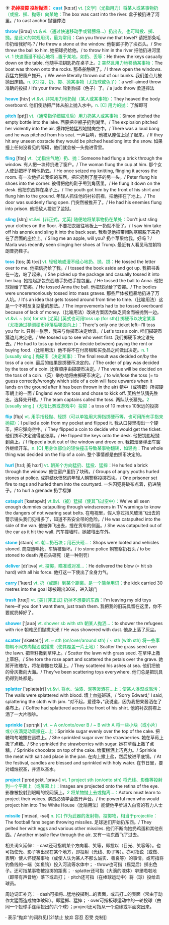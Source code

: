☀ <font color="red">**扔掉投掷 投射抛洒：**</font>
<font color="sky blue">**cast**</font> [kɑːst] 
<font color="#00b050">vt. [文学]（尤指用力）将某人或某事物扔（或投、掷、抛等）向某地：</font>The box was cast into the river. 盒子被扔进了河里。/ to cast anchor 抛锚停泊

<font color="sky blue">**throw**</font> [θrəʊ] 
<font color="#00b050">vt.＆vi.（通过快速移动手或臂膀将…）扔出去，也可叫投、掷、抛。是此义的常规用词，最为常用：</font>Can you throw me that towel? 请把那条毛巾扔给我好吗？/ He threw a stone at the window. 他朝窗子扔了块石头。/ She threw the ball to him. 她把球扔给他。/ to throw him in the river 把他扔进河里 <font color="#00b050">vt. 1 快速而漫不经心地将…置于某地，如扔、丢等：</font>He threw the keys casually down on the table. 他随手把钥匙扔在桌子上。<font color="#00b050">2 突然且用力地移动某事物：</font>The boat was thrown onto the rocks. 那条船触礁了。/ I threw open the windows. 我猛力把窗户推开。/ We were literally thrown out of our bunks. 我们差点儿被抛出床铺。<font color="#00b050">n. [C] 投、扔、掷、抛某事物（尤指球或色子）：</font>a well-aimed throw 准确的投掷 / It’s your throw. 轮到你掷（色子）了。/ a judo throw 柔道摔法
                       
<font color="sky blue">**heave**</font> [hi:v]
<font color="#00b050">vt.&vi. 非常用力地扔抛（某人或某事物）：</font>They heaved the body overboard. 他们使劲把尸体从船上抛入水中。<font color="#00b050">n. [C] 用力的抛：</font>了解即可

<font color="sky blue">**pitch**</font> [pɪtʃ]
<font color="#00b050">vt.（通常指仔细瞄准后）用力扔某人或某事物：</font>Simon pitched the empty bottle into the lake. 西蒙把空瓶子扔到湖里。/ The explosion pitched her violently into the air. 爆炸把她猛烈地抛向空中。/ There was a loud bang and he was pitched from his seat. 一声巨响，他被从座位上抛了起来。/ If they hit any unseen obstacle they would be pitched headlong into the snow. 如果撞上任何没看见的障碍，他们就会被一头抛进雪里。          

<font color="sky blue">**fling**</font> [flɪŋ]
<font color="#00b050">vt.（尤指生气地）扔、抛：</font>Someone had flung a brick through the window. 有人把一块砖扔进了窗户。/ The woman flung the cup at him. 那个女人使劲把杯子朝他扔去。/ He once seized my knitting, flinging it across the room. 有一次他抓过我织的东西，把它扔到了屋子的另一头。/ Peter flung his shoes into the corner. 彼得把他的鞋子甩到角落里。/ He flung it down on the desk. 他把东西摔在桌子上。/ The youth got him by the front of his shirt and flung him to the ground. 年轻人抓住他的衬衫前襟，把他摔在了地上。/ The door was suddenly flung open. 门突然被推开了。/ He had his enemies flung into prison. 他把敌人投进了监狱。
           
<font color="sky blue">**sling**</font> [slɪŋ]
<font color="#00b050">vt.&vi. [非正式，尤英] 随便地将某事物扔在某处：</font>Don't just sling your clothes on the floor. 不要把衣服往地板上一扔就不管了。/ I saw him take off his anorak and sling it into the back seat. 我看见他把带帽防寒服脱下来扔在了后面的座位上。/ Sling me an apple, will you? 扔个苹果给我，好吗？/ Marla was recently seen slinging her shoes at Trump. 最近有人看见马拉朝特朗普扔鞋子。           

<font color="sky blue">**toss**</font> [tɒs; 美 tɔ:s]
<font color="#00b050">vt. 轻轻地或漫不经心地扔、抛、掷：</font>He tossed the letter over to me. 他把信扔给了我。/ I tossed the book aside and got up. 我把书丢在一边，站了起来。/ She picked up the package and casually tossed it into her bag. 她捡起那包东西随手扔进手提包里。/ He tossed the ball to Anna. 他把球抛给了安娜。/ He tossed Anna the ball. 他把球抛给了安娜。/ The bodies were unceremoniously tossed into mass graves. 那些尸体被粗暴地扔进了万人坑。/ It's an idea that gets tossed around from time to time.（比喻用法）这是一个不时反复掂量的想法。/ The improvements had to be tossed overboard because of lack of money.（比喻用法）改进方案因为缺乏资金而被抛到一边。<font color="#00b050">vt.&vi. ~ (sb) for sth [尤英] [英式也可用toss up (for sth)] 掷硬币以决定某事（尤指通过猜测硬币掉落后哪面向上）：</font>There's only one ticket left─I'll toss you for it. 只剩一张票，我来与你掷币决定给谁。/ Let's toss a coin. 咱们掷硬币猜边儿决定吧。/ We tossed up to see who went first. 我们掷硬币决定谁先去。/ He had to toss up between (= decide between) paying the rent or buying food.（比喻用法）他不得不在付房租和买食品之间做出决定。<font color="#00b050">n. 1 [usually sing.] 抛硬币（决定某事）：</font>The final result was decided on/by the toss of a coin. 最后的结果是掷硬币决定的。/ The order of play was decided by the toss of a coin. 比赛顺序由掷硬币决定。/ The venue will be decided on the toss of a coin.（英）举办地将由掷硬币决定。/ to win/lose the toss (= to guess correctly/wrongly which side of a coin will face upwards when it lands on the ground after it has been thrown in the air) 猜中（或猜错）所掷硬币朝上的一面 / England won the toss and chose to kick off. 英格兰队猜先胜出，选择先开球。/ The team captains called the toss. 两队队长猜先。<font color="#00b050">2 [usually sing.]（尤指比赛或游戏中）投掷：</font>a toss of 10 metres 10米远的投掷
           
<font color="sky blue">**flip**</font> [flɪp]
<font color="#00b050">vt. 用手指轻抛、轻掷（可以单独用大拇指掷硬币等，也可用所有手指来抛掷）：</font>I pulled a coin from my pocket and flipped it. 我从口袋里掏出一个硬币，把它弹向空中。/ They flipped a coin to decide who would get the ticket. 他们掷币决定谁得这张票。/ He flipped the keys onto the desk. 他把钥匙轻抛到桌上。/ I flipped a butt out of the window and drove on. 我把烟蒂弹出车窗外继续开车。<font color="#00b050">n. [C] 用身体部位的轻快撞击导致某事物翻转，如轻抛：</font>The whole thing was decided on the flip of a coin. 整个事情都是由掷币决定的。

<font color="sky blue">**hurl**</font> [hɜ:l; 美 hɜ:rl]
<font color="#00b050">vt. 朝某个方向猛扔、猛投、猛摔：</font>He hurled a brick through the window. 他往窗户里扔了块砖。/ Groups of angry youths hurled stones at police. 成群结伙愤怒的年轻人朝警察投掷石块。/ One prisoner set fire to rags and hurled them into the courtyard. 一名囚犯将破布点着，扔进院子。/ to hurl a grenade 扔手榴弹
           
<font color="sky blue">**catapult**</font> [ˈkætəpʌlt]
<font color="#00b050">vt.&vi.（被）猛掷（使其飞过空中）：</font>We've all seen enough dummies catapulting through windscreens in TV warnings to know the dangers of not wearing seat belts. 在电视里，假人穿过挡风玻璃飞出去的警示镜头我们见得多了，知道不系安全带的危险。/ He was catapulted into the side of the van. 他被弹飞出去，撞在货车的侧面。/ She was catapulted out of the car as it hit the wall. 汽车撞墙时，她被甩出车外。

<font color="sky blue">**stone**</font> [stəʊn] 
<font color="#00b050">vt. 朝…扔石块；用石头砸…：</font>Shops were looted and vehicles stoned. 商店遭哄抢，车辆被砸坏。/ to stone police 朝警察扔石头 / to be stoned to death 用石头砸死（是一种刑罚）

<font color="sky blue">**deliver**</font> [dɪ'lɪvə] 
<font color="#00b050">vt. 投掷，瞄准或对准…：</font>He delivered the blow (= hit sb hard) with all his force. 他打这一下使出了全身力气。

<font color="sky blue">**carry**</font> ['kærɪ] 
<font color="#00b050">vt. 扔（或踢）到某个距离。是一个简单用词：</font>the kick carried 30 metres into the goal 球被踢出30米，进入球门
           
<font color="sky blue">**trash**</font> [træʃ]
<font color="#00b050">vt. [美] [非正式] 扔掉不想要的东西：</font>I'm leaving my old toys here─if you don't want them, just trash them. 我把我的旧玩具留在这里，你不要就扔掉好了。

<font color="sky blue">**shower**</font> ['ʃaʊə] 
<font color="#00b050">vt. shower sb with sth 朝某人抛洒…：</font>to shower the refugees with rice 朝难民们抛撒大米 / He was showered with dust. 他身上落了灰尘。
           
<font color="sky blue">**scatter**</font> [ˈskætə(r)]
<font color="#00b050">vt. ~ sth (on/over/around sth) / ~ sth (with sth) 将一些事物朝不同方向抛洒或播撒（使其覆盖一片土地）：</font>Scatter the grass seed over the lawn. 把草籽撒到草坪上。/ Scatter the lawn with grass seed. 在草坪上撒上草籽。/ She tore the rose apart and scattered the petals over the grave. 她掰开玫瑰花，将花瓣撒在坟墓上。/ They scattered his ashes at sea. 他们把他的骨灰撒向大海。/ They've been scattering toys everywhere. 他们总是把玩具扔得到处都是。
           
<font color="sky blue">**splatter**</font> [ˈsplætə(r)]
<font color="#00b050">vt.&vi. 将水、油漆、泥等泼洒在…上；使某人淋湿或溅污：</font>The walls were splattered with blood. 墙上血迹斑斑。/ 'Sorry Edward,' I said, splattering the cloth with jam. “对不起，爱德华，”我说道，因为我把果酱洒在了桌布上。/ Coffee had splattered across the front of his shirt. 他的衬衣前襟上洒了一大片咖啡。
           
<font color="sky blue">**sprinkle**</font> [ˈsprɪŋkl]
<font color="#00b050">vt. ~ A on/onto/over B / ~ B with A 将一些小块（或小片）或小液滴晃动着撒在…上：</font>Sprinkle sugar evenly over the top of the cake. 把糖均匀地撒在蛋糕上。/ She sprinkled sugar over the strawberries. 她在草莓上撒了点糖。/ She sprinkled the strawberries with sugar. 她在草莓上撒了点糖。/ Sprinkle chocolate on top of the cake. 给蛋糕洒上巧克力。/ Sprinkle the meat with salt and place in the pan. 在肉上撒上盐，然后放进平底锅。/ At the festival, candles are blessed and sprinkled with holy water. 在节日里，要对蜡烛祝圣，并洒以圣水。

<font color="sky blue">**project**</font> ['prɒdʒekt, 'prəʊ-] 
<font color="#00b050">vt. 1 project sth (on/onto sth) 将光线、影像等投射到一个平面上（或屏幕上）：</font>Images are projected onto the retina of the eye. 影像被投射到眼睛的视网膜上。<font color="#00b050">2 将某物抛上去或抛离…：</font>Actors must learn to project their voices. 演员必须学会放开声音。/ the powerful men who would project him into The White House（比喻用法）能使他平步进入白宫的有力人士

<font color="sky blue">**missile**</font> ['mɪsaɪl, -səl] 
<font color="#00b050">n. [C] 作为武器的发射物，投掷物，相当于projectile：</font>The football fans began throwing missiles. 足球迷们开始扔东西。/ They pelted her with eggs and various other missiles. 他们不断向她扔鸡蛋和其他东西。/ Another missile flew through the air. 又有一块东西飞了过去。

相关词义延伸：
· cast还可指朝某个方向看、笑等，即投以（目光、笑容等）。也可指使光、影子等出现在某个地方，即投射（光线、影子等）。亦可指说（或做、表明）使人怀疑某事物（或使人认为某人不那么诚实、善良等）的事情。或可指将钓鱼线的一端（如鱼钩）投入河流等水体中；
· throw也可指（摇晃后）掷出色子。还可指某事物被投掷的距离；
· splatter还可指（大滴的液体）噼里啪啦地（即带有声音地）落下或击打；
· pitch还可指（在棒球运动中）将（球）投给击球员。

周边词汇补充：
· dash可指将…猛地投掷到…的表面，或击打…的表面（常由于动作太猛而造成物体破碎）。即猛掷、猛摔；
· over可指板球运动中的一轮投球（由同一个投球手连续投出的六个球）；project还可指从一个边缘或平面突出来。

· 表示“抛弃”的词群见[[21禁止 放弃 容忍 忍受 克制]]